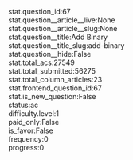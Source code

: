 stat.question_id:67  
stat.question__article__live:None  
stat.question__article__slug:None  
stat.question__title:Add Binary  
stat.question__title_slug:add-binary  
stat.question__hide:False  
stat.total_acs:27549  
stat.total_submitted:56275  
stat.total_column_articles:23  
stat.frontend_question_id:67  
stat.is_new_question:False  
status:ac  
difficulty.level:1  
paid_only:False  
is_favor:False  
frequency:0  
progress:0  
